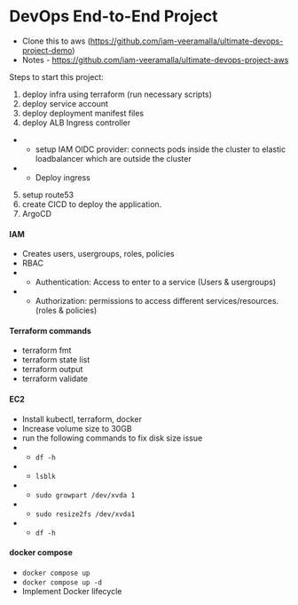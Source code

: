 # DevOps End-to-End Project

- Clone this to aws (https://github.com/iam-veeramalla/ultimate-devops-project-demo)
- Notes - https://github.com/iam-veeramalla/ultimate-devops-project-aws

Steps to start this project:
1) deploy infra using terraform (run necessary scripts) <br>
2) deploy service account <br> 
3) deploy deployment manifest files <br>
4) deploy ALB Ingress controller <br>
- - setup IAM OIDC provider: connects pods inside the cluster to elastic loadbalancer which are outside the cluster
- - Deploy ingress
5) setup route53
6) create CICD to deploy the application.
7) ArgoCD

#### IAM 
- Creates users, usergroups, roles, policies
- RBAC
- - Authentication: Access to enter to a service (Users & usergroups)
- - Authorization: permissions to access different services/resources. (roles & policies)

#### Terraform commands
- terraform fmt
- terraform state list
- terraform output
- terraform validate


#### EC2
- Install kubectl, terraform, docker
- Increase volume size to 30GB
- run the following commands to fix disk size issue
- - `df -h`
- - `lsblk`
- - `sudo growpart /dev/xvda 1`
- - `sudo resize2fs /dev/xvda1`
- - `df -h`

#### docker compose
- `docker compose up`
- `docker compose up -d`
- Implement Docker lifecycle